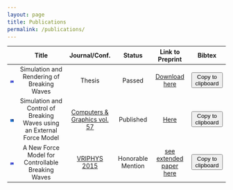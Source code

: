```yaml
---
layout: page
title: Publications
permalink: /publications/
---
```


<script type="text/javascript">


var ref_thesis = `
@phdthesis{phdtheis, \n
	author = "Brousset, Mathias", \n
	title = "Simulation et rendu de vagues d\'eferlantes", \n
	school = "Universit\'e de Poitiers", \n
	year = "2017" \n
	}
`;

var ref_cg = `
@article{Brousset16, \n
	title   = "Simulation and control of breaking waves using an external force model", \n
	author  = "Brousset, Mathias and Darles, Emmanuelle and Meneveaux, Daniel and Poulin, Pierre and Crespin, Benoît", \n
	journal = "Computers & Graphics", \n
	volume  = "57", \n
	pages   = "102 - 111", \n
	year    = "2016", \n
	issn    = "0097-8493", \n
	}
`;

var ref_vp = `
	@inproceedings {Brousset15, \n
	title = {{A New Force Model for Controllable Breaking Waves}}, \n
	author = {Brousset, Mathias and Darles, Emmanuelle and Meneveaux, Daniel and Poulin, Pierre and Crespin, Benoît}, \n
	booktitle = {Workshop on Virtual Reality Interaction and Physical Simulation}, \n
	editor = {Fabrice Jaillet and Florence Zara and Gabriel Zachmann}, \n
	year = {2015}, \n
	publisher = {The Eurographics Association}, \n
	ISBN = {978-3-905674-98-9}, \n
	DOI = {10.2312/vriphys.20151334} \n
}
`;

function copyClipboard(article)
{
	var selected = "";
	switch(article)
	{
	case "thesis":
		selected = ref_thesis;
		break;
	case "cg":
		selected = ref_cg;
		break;
	case "vp":
		selected = ref_vp;
		break;
	}

	var input = $('<textarea>');
	var strcopy = input.val(selected).select();

	input.remove();
	document.execCommand('copy');
}

</script>

|                                                 | Title                                                                  | Journal/Conf.                                                                                      | Status            | Link to Preprint                                                                                        | Bibtex                                                               |
| :---------------------------------------------: | :--------------------------------------------------------------------: | :----------------------------------------------------------------------------------------:         | :---------------: | :--------------:                                                                                        | :--------------:                                                     |
| ![teaser vriphys](/images/teaser_vriphys15.png) | Simulation and Rendering of Breaking Waves                             | Thesis                                                                                             | Passed            | [Download here](https://github.com/Mathiasb17/mathiasb17.github.io/raw/master/files/BROUSSET_THESE.pdf) | <button onclick="copyClipboard('thesis')">Copy to clipboard</button> |
| ![teaser cg](/images/teaser_cg16.png)           | Simulation and Control of Breaking Waves using an External Force Model | [Computers & Graphics vol. 57](http://www.sciencedirect.com/science/article/pii/S0097849316300164) | Published         | [Here](/files/CG_2015_soliton_extended.pdf)                                                             | <button onclick="copyClipboard('cg')">Copy to clipboard</button>     |
| ![teaser vriphys](/images/teaser_vriphys15.png) | A New Force Model for Controllable Breaking Waves                      | [VRIPHYS 2015](http://vriphys2015.sciencesconf.org/)                                               | Honorable Mention | [see extended paper here](/files/CG_2015_soliton_extended.pdf)                                          | <button onclick="copyClipboard('vp')">Copy to clipboard</button>     |
